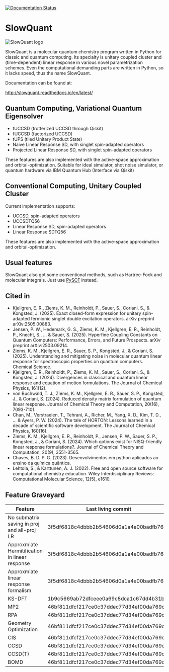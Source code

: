 [![Documentation Status](https://readthedocs.org/projects/slowquant/badge/?version=latest)](http://slowquant.readthedocs.io/en/latest/?badge=latest)

# SlowQuant

![SlowQuant logo](https://cloud.githubusercontent.com/assets/11976167/26658726/5e125b02-466c-11e7-8790-8412789fc9fb.jpg)

SlowQuant is a molecular quantum chemistry program written in Python for classic and quantum computing.
Its specialty is unitary coupled cluster and (time-dependent) linear response in various novel parametrization schemes.
Even the computational demanding parts are written in Python, so it lacks speed, thus the name SlowQuant.

Documentation can be found at:

http://slowquant.readthedocs.io/en/latest/

## Quantum Computing, Variational Quantum Eigensolver

- tUCCSD (trotterized UCCSD through Qiskit)
- fUCCSD (factorized UCCSD)
- tUPS (tiled Unitary Product State)
- Naive Linear Response SD, with singlet spin-adapted operators
- Projected Linear Response SD, with singlet spin-adapted operators

These features are also implemented with the active-space approximation and orbital-optimization.
Suitable for ideal simulator, shot noise simulator, or quantum hardware via IBM Quantum Hub (Interface via Qiskit)

## Conventional Computing, Unitary Coupled Cluster

Current implementation supports:

- UCCSD, spin-adapted operators
- UCCSDTQ56
- Linear Response SD, spin-adapted operators
- Linear Response SDTQ56

These features are also implemented with the active-space approximation and orbital-optimization.

## Usual features

SlowQuant also got some conventional methods, such as Hartree-Fock and molecular integrals.
Just use [PySCF](https://github.com/pyscf/pyscf) instead.

## Cited in

- Kjellgren, E. R., Ziems, K. M., Reinholdt, P., Sauer, S., Coriani, S., & Kongsted, J. (2025). Exact closed-form expression for unitary spin-adapted fermionic singlet double excitation operators. arXiv preprint arXiv:2505.00883.
- Jensen, P. W., Hedemark, G. S., Ziems, K. M., Kjellgren, E. R., Reinholdt, P., Knecht, S., ... & Sauer, S. (2025). Hyperfine Coupling Constants on Quantum Computers: Performance, Errors, and Future Prospects. arXiv preprint arXiv:2503.09214.
- Ziems, K. M., Kjellgren, E. R., Sauer, S. P., Kongsted, J., & Coriani, S. (2025). Understanding and mitigating noise in molecular quantum linear response for spectroscopic properties on quantum computers. Chemical Science.
- Kjellgren, E. R., Reinholdt, P., Ziems, K. M., Sauer, S., Coriani, S., & Kongsted, J. (2024). Divergences in classical and quantum linear response and equation of motion formulations. The Journal of Chemical Physics, 161(12).
- von Buchwald, T. J., Ziems, K. M., Kjellgren, E. R., Sauer, S. P., Kongsted, J., & Coriani, S. (2024). Reduced density matrix formulation of quantum linear response. Journal of Chemical Theory and Computation, 20(16), 7093-7101.
- Chan, M., Verstraelen, T., Tehrani, A., Richer, M., Yang, X. D., Kim, T. D., ... & Ayers, P. W. (2024). The tale of HORTON: Lessons learned in a decade of scientific software development. The Journal of Chemical Physics, 160(16).
- Ziems, K. M., Kjellgren, E. R., Reinholdt, P., Jensen, P. W., Sauer, S. P., Kongsted, J., & Coriani, S. (2024). Which options exist for NISQ-friendly linear response formulations?. Journal of Chemical Theory and Computation, 20(9), 3551-3565.
- Chaves, B. D. P. G. (2023). Desenvolvimentos em python aplicados ao ensino da química quântica.
- Lehtola, S., & Karttunen, A. J. (2022). Free and open source software for computational chemistry education. Wiley Interdisciplinary Reviews: Computational Molecular Science, 12(5), e1610.

## Feature Graveyard

| Feature                                        | Last living commit                       |
|------------------------------------------------|------------------------------------------|
| No submatrix saving in proj and all-proj LR    | 3f5df6818c4dbbb2b54606d0a1a4e00badfb766d |
| Approxmiate Hermitification in linear response | 3f5df6818c4dbbb2b54606d0a1a4e00badfb766d |
| Approxmiate linear response formalism          | 3f5df6818c4dbbb2b54606d0a1a4e00badfb766d |
| KS-DFT                                         | 1b9c5669ab72dfceee0a69c8dca1c67dd4b31bfd |
| MP2                                            | 46bf811dfcf217ce0c37ddec77d34ef00da769c3 |
| RPA                                            | 46bf811dfcf217ce0c37ddec77d34ef00da769c3 |
| Geometry Optimization                          | 46bf811dfcf217ce0c37ddec77d34ef00da769c3 |
| CIS                                            | 46bf811dfcf217ce0c37ddec77d34ef00da769c3 |
| CCSD                                           | 46bf811dfcf217ce0c37ddec77d34ef00da769c3 |
| CCSD(T)                                        | 46bf811dfcf217ce0c37ddec77d34ef00da769c3 |
| BOMD                                           | 46bf811dfcf217ce0c37ddec77d34ef00da769c3 |
